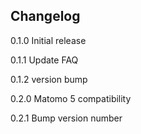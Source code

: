 ## Changelog

0.1.0 Initial release

0.1.1 Update FAQ

0.1.2 version bump

0.2.0 Matomo 5 compatibility

0.2.1 Bump version number